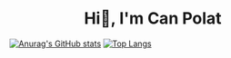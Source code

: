 <h1 align='center'> Hi👋, I'm Can Polat</h1>

[![Anurag's GitHub stats](https://github-readme-stats.vercel.app/api?username=canpolatt&bg_color=DEG,#414141,#00000)](https://github.com/anuraghazra/github-readme-stats)
[![Top Langs](https://github-readme-stats.vercel.app/api/top-langs/?username=canpolatt&layout=compact)](https://github.com/anuraghazra/github-readme-stats)



